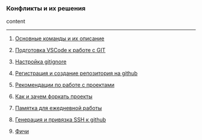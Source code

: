 ### Конфликты и их решения
content
<hr>

1. [Основные команды и их описание](page_1.md)

2. [Подготовка VSCode к работе с GIT](page_2.md)

4. [Настройка gitignore](page_4.md)

5. [Регистрация и создание репозитория на github](page_5.md)

6. [Рекомендации по работе с проектами](page_6.md)

7. [Как и зачем форкать проекты](page_7.md)

8. [Памятка для ежедневной работы](page_8.md)

9. [Генерация и привязка SSH к github](page_9.md)

10. [Фичи](page_10.md)